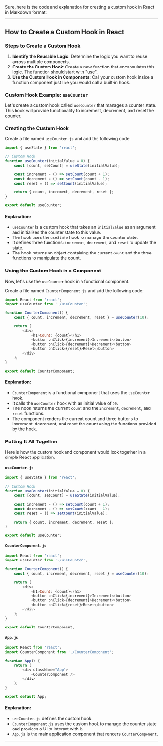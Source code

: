 Sure, here is the code and explanation for creating a custom hook in React in Markdown format:

---

## How to Create a Custom Hook in React

### Steps to Create a Custom Hook

1. **Identify the Reusable Logic**: Determine the logic you want to reuse across multiple components.
2. **Create the Custom Hook**: Create a new function that encapsulates this logic. The function should start with "use".
3. **Use the Custom Hook in Components**: Call your custom hook inside a function component just like you would call a built-in hook.

### Custom Hook Example: `useCounter`

Let's create a custom hook called `useCounter` that manages a counter state. This hook will provide functionality to increment, decrement, and reset the counter.

### Creating the Custom Hook

Create a file named `useCounter.js` and add the following code:

```javascript
import { useState } from 'react';

// Custom Hook
function useCounter(initialValue = 0) {
    const [count, setCount] = useState(initialValue);

    const increment = () => setCount(count + 1);
    const decrement = () => setCount(count - 1);
    const reset = () => setCount(initialValue);

    return { count, increment, decrement, reset };
}

export default useCounter;
```

#### Explanation:

- `useCounter` is a custom hook that takes an `initialValue` as an argument and initializes the counter state to this value.
- The hook uses the `useState` hook to manage the counter state.
- It defines three functions: `increment`, `decrement`, and `reset` to update the state.
- The hook returns an object containing the current `count` and the three functions to manipulate the count.

### Using the Custom Hook in a Component

Now, let's use the `useCounter` hook in a functional component.

Create a file named `CounterComponent.js` and add the following code:

```javascript
import React from 'react';
import useCounter from './useCounter';

function CounterComponent() {
    const { count, increment, decrement, reset } = useCounter(10);

    return (
        <div>
            <h1>Count: {count}</h1>
            <button onClick={increment}>Increment</button>
            <button onClick={decrement}>Decrement</button>
            <button onClick={reset}>Reset</button>
        </div>
    );
}

export default CounterComponent;
```

#### Explanation:

- `CounterComponent` is a functional component that uses the `useCounter` hook.
- It calls the `useCounter` hook with an initial value of `10`.
- The hook returns the current `count` and the `increment`, `decrement`, and `reset` functions.
- The component renders the current count and three buttons to increment, decrement, and reset the count using the functions provided by the hook.

### Putting It All Together

Here is how the custom hook and component would look together in a simple React application.

#### `useCounter.js`

```javascript
import { useState } from 'react';

// Custom Hook
function useCounter(initialValue = 0) {
    const [count, setCount] = useState(initialValue);

    const increment = () => setCount(count + 1);
    const decrement = () => setCount(count - 1);
    const reset = () => setCount(initialValue);

    return { count, increment, decrement, reset };
}

export default useCounter;
```

#### `CounterComponent.js`

```javascript
import React from 'react';
import useCounter from './useCounter';

function CounterComponent() {
    const { count, increment, decrement, reset } = useCounter(10);

    return (
        <div>
            <h1>Count: {count}</h1>
            <button onClick={increment}>Increment</button>
            <button onClick={decrement}>Decrement</button>
            <button onClick={reset}>Reset</button>
        </div>
    );
}

export default CounterComponent;
```

#### `App.js`

```javascript
import React from 'react';
import CounterComponent from './CounterComponent';

function App() {
    return (
        <div className="App">
            <CounterComponent />
        </div>
    );
}

export default App;
```

#### Explanation:

- `useCounter.js` defines the custom hook.
- `CounterComponent.js` uses the custom hook to manage the counter state and provides a UI to interact with it.
- `App.js` is the main application component that renders `CounterComponent`.

---